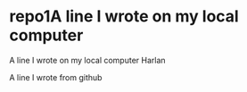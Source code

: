 # repo1A line I wrote on my local computer
A line I wrote on my local computer Harlan


A line I wrote from github